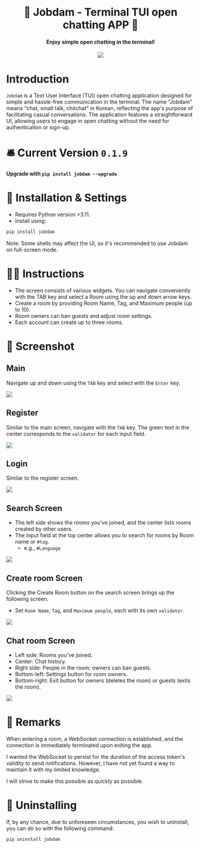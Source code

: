
<h1 align="center">🙏 Jobdam - Terminal TUI open chatting APP  🙏</h1>

<h4 align="center">Enjoy simple open chatting in the terminal!</h4>

<p align="center"><img src="/resources/jobdam-gif.gif"></img></center>

# Introduction

`Jobdam` is a Text User Interface (TUI) open chatting application designed for simple and hassle-free communication in the terminal. The name "Jobdam" means "chat, small talk, chitchat" in Korean, reflecting the app's purpose of facilitating casual conversations. The application features a straightforward UI, allowing users to engage in open chatting without the need for authentication or sign-up.


# 🛎 Current Version `0.1.9`

#### Upgrade with `pip install jobdam --upgrade`

# 🚀 Installation & Settings

- Requires Python version >3.11.
- Install using:

```bash
pip install jobdam
```

Note: Some shells may affect the UI, so it's recommended to use Jobdam on full-screen mode.

# 👨‍💻 Instructions

- The screen consists of various widgets. You can navigate conveniently with the TAB key and select a Room using the up and down arrow keys.
- Create a room by providing Room Name, Tag, and Maximum people (up to 10).
- Room owners can ban guests and adjust room settings.
- Each account can create up to three rooms.

# 📸 Screenshot
## Main

Navigate up and down using the `TAB` key and select with the `Enter` key.

![](image/main.png)

## Register

Similar to the main screen, navigate with the `TAB` key. The green text in the center corresponds to the `validator` for each input field.

![](image/register.png)
## Login

Similar to the register screen.

![](image/login.png)
## Search Screen

- The left side shows the rooms you've joined, and the center lists rooms created by other users.
- The input field at the top center allows you to search for rooms by Room name or `#tag`.
	- e.g., `#Language`

![](image/search-room.png)
## Create room Screen

Clicking the Create Room button on the search screen brings up the following screen.
- Set `Room Name`, `Tag`, and `Maximum people`, each with its own `validator`.

![](image/create-room.png)

## Chat room Screen

- Left side: Rooms you've joined.
- Center: Chat history.
- Right side: People in the room; owners can ban guests.
- Bottom-left: Settings button for room owners.
- Bottom-right: Exit button for owners (deletes the room) or guests (exits the room).

![](image/chat-room.png)

# 💬 Remarks

When entering a room, a WebSocket connection is established, and the connection is immediately terminated upon exiting the app.

I wanted the WebSocket to persist for the duration of the access token's validity to send notifications. However, I have not yet found a way to maintain it with my limited knowledge.

I will strive to make this possible as quickly as possible.


# 🚮 Uninstalling

If, by any chance, due to unforeseen circumstances, you wish to uninstall, you can do so with the following command:

```bash
pip uninstall jobdam
```